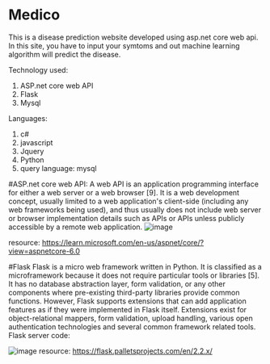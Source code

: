 # Medico
 
This is a disease prediction website developed using asp.net core web api.
In this site, you have to input your symtoms and out machine learning algorithm will predict the disease.

Technology used:
1. ASP.net core web API
2. Flask
3. Mysql

Languages:
1. c#
2. javascript
3. Jquery
4. Python
5. query language: mysql


#ASP.net core web API:
A web API is an application programming interface for either a web server or a web browser [9]. It is a web development concept, usually limited to a web application's client-side (including any web frameworks being used), and thus usually does not include web server or browser implementation details such as APIs or APIs unless publicly accessible by a remote web application. 
![image](https://user-images.githubusercontent.com/78086376/199027668-08d4d0a4-07a3-4269-a80a-f13679c3e2a0.png)

resource: https://learn.microsoft.com/en-us/aspnet/core/?view=aspnetcore-6.0


#Flask
Flask is a micro web framework written in Python. It is classified as a microframework because it does not require particular tools or libraries [5]. It has no database abstraction layer, form validation, or any other components where pre-existing third-party libraries provide common functions. However, Flask supports extensions that can add application features as if they were implemented in Flask itself. Extensions exist for object-relational mappers, form validation, upload handling, various open authentication technologies and several common framework related tools. Flask server code:

![image](https://user-images.githubusercontent.com/78086376/199028074-adf5d0bb-89a4-4c88-b5e8-9899c1244717.png)
resource: https://flask.palletsprojects.com/en/2.2.x/

